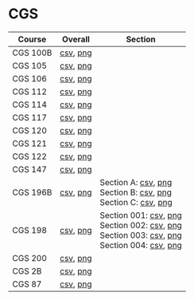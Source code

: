 # CGS

| Course | Overall | Section |
| ------ | ------- | ------- |
| CGS 100B | [csv](https://github.com/UCSD-Historical-Enrollment-Data/2025Spring/blob/main/overall/CGS%20100B.csv), [png](https://raw.githubusercontent.com/UCSD-Historical-Enrollment-Data/2025Spring/main/plot_overall/CGS%20100B.png) |  |
| CGS 105 | [csv](https://github.com/UCSD-Historical-Enrollment-Data/2025Spring/blob/main/overall/CGS%20105.csv), [png](https://raw.githubusercontent.com/UCSD-Historical-Enrollment-Data/2025Spring/main/plot_overall/CGS%20105.png) |  |
| CGS 106 | [csv](https://github.com/UCSD-Historical-Enrollment-Data/2025Spring/blob/main/overall/CGS%20106.csv), [png](https://raw.githubusercontent.com/UCSD-Historical-Enrollment-Data/2025Spring/main/plot_overall/CGS%20106.png) |  |
| CGS 112 | [csv](https://github.com/UCSD-Historical-Enrollment-Data/2025Spring/blob/main/overall/CGS%20112.csv), [png](https://raw.githubusercontent.com/UCSD-Historical-Enrollment-Data/2025Spring/main/plot_overall/CGS%20112.png) |  |
| CGS 114 | [csv](https://github.com/UCSD-Historical-Enrollment-Data/2025Spring/blob/main/overall/CGS%20114.csv), [png](https://raw.githubusercontent.com/UCSD-Historical-Enrollment-Data/2025Spring/main/plot_overall/CGS%20114.png) |  |
| CGS 117 | [csv](https://github.com/UCSD-Historical-Enrollment-Data/2025Spring/blob/main/overall/CGS%20117.csv), [png](https://raw.githubusercontent.com/UCSD-Historical-Enrollment-Data/2025Spring/main/plot_overall/CGS%20117.png) |  |
| CGS 120 | [csv](https://github.com/UCSD-Historical-Enrollment-Data/2025Spring/blob/main/overall/CGS%20120.csv), [png](https://raw.githubusercontent.com/UCSD-Historical-Enrollment-Data/2025Spring/main/plot_overall/CGS%20120.png) |  |
| CGS 121 | [csv](https://github.com/UCSD-Historical-Enrollment-Data/2025Spring/blob/main/overall/CGS%20121.csv), [png](https://raw.githubusercontent.com/UCSD-Historical-Enrollment-Data/2025Spring/main/plot_overall/CGS%20121.png) |  |
| CGS 122 | [csv](https://github.com/UCSD-Historical-Enrollment-Data/2025Spring/blob/main/overall/CGS%20122.csv), [png](https://raw.githubusercontent.com/UCSD-Historical-Enrollment-Data/2025Spring/main/plot_overall/CGS%20122.png) |  |
| CGS 147 | [csv](https://github.com/UCSD-Historical-Enrollment-Data/2025Spring/blob/main/overall/CGS%20147.csv), [png](https://raw.githubusercontent.com/UCSD-Historical-Enrollment-Data/2025Spring/main/plot_overall/CGS%20147.png) |  |
| CGS 196B | [csv](https://github.com/UCSD-Historical-Enrollment-Data/2025Spring/blob/main/overall/CGS%20196B.csv), [png](https://raw.githubusercontent.com/UCSD-Historical-Enrollment-Data/2025Spring/main/plot_overall/CGS%20196B.png) | Section A: [csv](https://github.com/UCSD-Historical-Enrollment-Data/2025Spring/blob/main/section/CGS%20196B_A.csv), [png](https://raw.githubusercontent.com/UCSD-Historical-Enrollment-Data/2025Spring/main/plot_section/CGS%20196B_A.png)<br>Section B: [csv](https://github.com/UCSD-Historical-Enrollment-Data/2025Spring/blob/main/section/CGS%20196B_B.csv), [png](https://raw.githubusercontent.com/UCSD-Historical-Enrollment-Data/2025Spring/main/plot_section/CGS%20196B_B.png)<br>Section C: [csv](https://github.com/UCSD-Historical-Enrollment-Data/2025Spring/blob/main/section/CGS%20196B_C.csv), [png](https://raw.githubusercontent.com/UCSD-Historical-Enrollment-Data/2025Spring/main/plot_section/CGS%20196B_C.png) |
| CGS 198 | [csv](https://github.com/UCSD-Historical-Enrollment-Data/2025Spring/blob/main/overall/CGS%20198.csv), [png](https://raw.githubusercontent.com/UCSD-Historical-Enrollment-Data/2025Spring/main/plot_overall/CGS%20198.png) | Section 001: [csv](https://github.com/UCSD-Historical-Enrollment-Data/2025Spring/blob/main/section/CGS%20198_001.csv), [png](https://raw.githubusercontent.com/UCSD-Historical-Enrollment-Data/2025Spring/main/plot_section/CGS%20198_001.png)<br>Section 002: [csv](https://github.com/UCSD-Historical-Enrollment-Data/2025Spring/blob/main/section/CGS%20198_002.csv), [png](https://raw.githubusercontent.com/UCSD-Historical-Enrollment-Data/2025Spring/main/plot_section/CGS%20198_002.png)<br>Section 003: [csv](https://github.com/UCSD-Historical-Enrollment-Data/2025Spring/blob/main/section/CGS%20198_003.csv), [png](https://raw.githubusercontent.com/UCSD-Historical-Enrollment-Data/2025Spring/main/plot_section/CGS%20198_003.png)<br>Section 004: [csv](https://github.com/UCSD-Historical-Enrollment-Data/2025Spring/blob/main/section/CGS%20198_004.csv), [png](https://raw.githubusercontent.com/UCSD-Historical-Enrollment-Data/2025Spring/main/plot_section/CGS%20198_004.png) |
| CGS 200 | [csv](https://github.com/UCSD-Historical-Enrollment-Data/2025Spring/blob/main/overall/CGS%20200.csv), [png](https://raw.githubusercontent.com/UCSD-Historical-Enrollment-Data/2025Spring/main/plot_overall/CGS%20200.png) |  |
| CGS 2B | [csv](https://github.com/UCSD-Historical-Enrollment-Data/2025Spring/blob/main/overall/CGS%202B.csv), [png](https://raw.githubusercontent.com/UCSD-Historical-Enrollment-Data/2025Spring/main/plot_overall/CGS%202B.png) |  |
| CGS 87 | [csv](https://github.com/UCSD-Historical-Enrollment-Data/2025Spring/blob/main/overall/CGS%2087.csv), [png](https://raw.githubusercontent.com/UCSD-Historical-Enrollment-Data/2025Spring/main/plot_overall/CGS%2087.png) |  |

